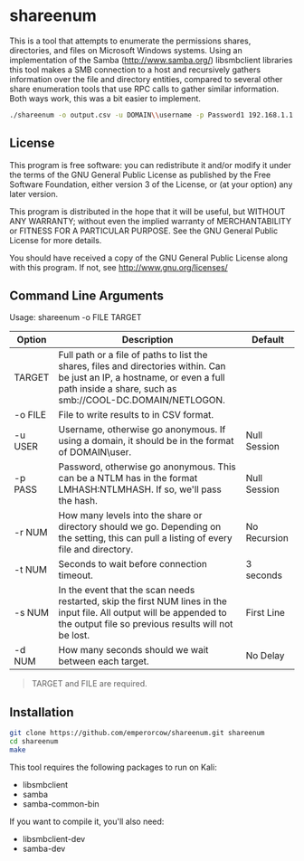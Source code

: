 shareenum
==

This is a tool that attempts to enumerate the permissions shares, directories, and files on Microsoft Windows systems.  Using an implementation of the Samba (http://www.samba.org/) libsmbclient libraries this tool makes a SMB connection to a host and recursively gathers information over the file and directory entities, compared to several other share enumeration tools that use RPC calls to gather similar information.  Both ways work, this was a bit easier to implement.

```sh
./shareenum -o output.csv -u DOMAIN\\username -p Password1 192.168.1.1
```

License
--
This program is free software: you can redistribute it and/or modify it under the terms of the GNU General Public License as published by the Free Software Foundation, either version 3 of the License, or (at your option) any later version.

This program is distributed in the hope that it will be useful, but WITHOUT ANY WARRANTY; without even the implied warranty of MERCHANTABILITY or FITNESS FOR A PARTICULAR PURPOSE. See the GNU General Public License for more details.

You should have received a copy of the GNU General Public License along with this program. If not, see http://www.gnu.org/licenses/

Command Line Arguments
--
Usage: shareenum -o FILE TARGET

| Option | Description | Default |
| --- | --- | --- |
| TARGET | Full path or a file of paths to list the shares, files and directories within. Can be just an IP, a hostname, or even a full path inside a share, such as smb://COOL-DC.DOMAIN/NETLOGON. | |
|-o FILE | File to write results to in CSV format. | |
|-u USER | Username, otherwise go anonymous.  If using a domain, it should be in the format of DOMAIN\\user. | Null Session |
|-p PASS | Password, otherwise go anonymous.  This can be a NTLM has in the format LMHASH:NTLMHASH.  If so, we'll pass the hash. | Null Session |
|-r NUM  | How many levels into the share or directory should we go. Depending on the setting, this can pull a listing of every file and directory.  | No Recursion |
|-t NUM  | Seconds to wait before connection timeout. | 3 seconds |
|-s NUM  | In the event that the scan needs restarted, skip the first NUM lines in the input file.  All output will be appended to the output file so previous results will not be lost. | First Line |
|-d NUM  | How many seconds should we wait between each target. | No Delay |

> TARGET and FILE are required.

Installation
--

```sh
git clone https://github.com/emperorcow/shareenum.git shareenum
cd shareenum
make
```

This tool requires the following packages to run on Kali: 

* libsmbclient
* samba
* samba-common-bin

If you want to compile it, you'll also need:

* libsmbclient-dev
* samba-dev

